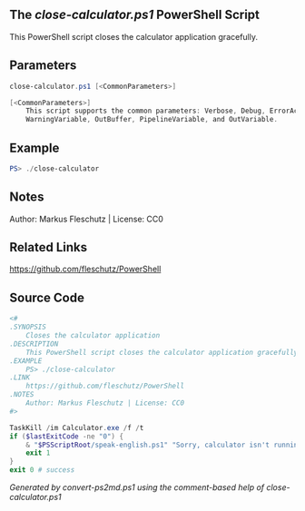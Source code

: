 ## The *close-calculator.ps1* PowerShell Script

This PowerShell script closes the calculator application gracefully.

## Parameters
```powershell
close-calculator.ps1 [<CommonParameters>]

[<CommonParameters>]
    This script supports the common parameters: Verbose, Debug, ErrorAction, ErrorVariable, WarningAction, 
    WarningVariable, OutBuffer, PipelineVariable, and OutVariable.
```

## Example
```powershell
PS> ./close-calculator

```

## Notes
Author: Markus Fleschutz | License: CC0

## Related Links
https://github.com/fleschutz/PowerShell

## Source Code
```powershell
<#
.SYNOPSIS
	Closes the calculator application
.DESCRIPTION
	This PowerShell script closes the calculator application gracefully.
.EXAMPLE
	PS> ./close-calculator
.LINK
	https://github.com/fleschutz/PowerShell
.NOTES
	Author: Markus Fleschutz | License: CC0
#>

TaskKill /im Calculator.exe /f /t
if ($lastExitCode -ne "0") {
	& "$PSScriptRoot/speak-english.ps1" "Sorry, calculator isn't running."
	exit 1
}
exit 0 # success
```

*Generated by convert-ps2md.ps1 using the comment-based help of close-calculator.ps1*

